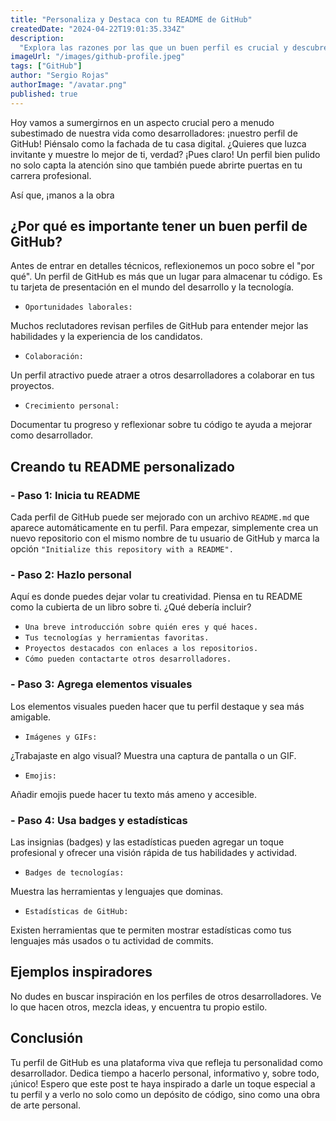 ```yaml
---
title: "Personaliza y Destaca con tu README de GitHub"
createdDate: "2024-04-22T19:01:35.334Z"
description:
  "Explora las razones por las que un buen perfil es crucial y descubre consejos prácticos para destacar en la comunidad de desarrolladores."
imageUrl: "/images/github-profile.jpeg"
tags: ["GitHub"]
author: "Sergio Rojas"
authorImage: "/avatar.png"
published: true
---
```

Hoy vamos a sumergirnos en un aspecto crucial pero a menudo subestimado de nuestra vida como desarrolladores: ¡nuestro perfil de GitHub! Piénsalo como la fachada de tu casa digital. ¿Quieres que luzca invitante y muestre lo mejor de ti, verdad? ¡Pues claro! Un perfil bien pulido no solo capta la atención sino que también puede abrirte puertas en tu carrera profesional. 

Así que, ¡manos a la obra

## ¿Por qué es importante tener un buen perfil de GitHub?

Antes de entrar en detalles técnicos, reflexionemos un poco sobre el "por qué". Un perfil de GitHub es más que un lugar para almacenar tu código. Es tu tarjeta de presentación en el mundo del desarrollo y la tecnología.

* `Oportunidades laborales:`

Muchos reclutadores revisan perfiles de GitHub para entender mejor las habilidades y la experiencia de los candidatos.

* `Colaboración:`

Un perfil atractivo puede atraer a otros desarrolladores a colaborar en tus proyectos.

* `Crecimiento personal:`

Documentar tu progreso y reflexionar sobre tu código te ayuda a mejorar como desarrollador.

## Creando tu README personalizado

### - Paso 1: Inicia tu README

Cada perfil de GitHub puede ser mejorado con un archivo `README.md` que aparece automáticamente en tu perfil. Para empezar, simplemente crea un nuevo repositorio con el mismo nombre de tu usuario de GitHub y marca la opción `"Initialize this repository with a README".`

### - Paso 2: Hazlo personal

Aquí es donde puedes dejar volar tu creatividad. Piensa en tu README como la cubierta de un libro sobre ti. ¿Qué debería incluir?

* `Una breve introducción sobre quién eres y qué haces.`
* `Tus tecnologías y herramientas favoritas.`
* `Proyectos destacados con enlaces a los repositorios.`
* `Cómo pueden contactarte otros desarrolladores.`

### - Paso 3: Agrega elementos visuales

Los elementos visuales pueden hacer que tu perfil destaque y sea más amigable. 

* `Imágenes y GIFs:` 

¿Trabajaste en algo visual? Muestra una captura de pantalla o un GIF. 
* `Emojis:` 

Añadir emojis puede hacer tu texto más ameno y accesible.

### - Paso 4: Usa badges y estadísticas

Las insignias (badges) y las estadísticas pueden agregar un toque profesional y ofrecer una visión rápida de tus habilidades y actividad.

* `Badges de tecnologías:` 

Muestra las herramientas y lenguajes que dominas.

* `Estadísticas de GitHub:` 

Existen herramientas que te permiten mostrar estadísticas como tus lenguajes más usados o tu actividad de commits.

## Ejemplos inspiradores

No dudes en buscar inspiración en los perfiles de otros desarrolladores. Ve lo que hacen otros, mezcla ideas, y encuentra tu propio estilo.

## Conclusión

Tu perfil de GitHub es una plataforma viva que refleja tu personalidad como desarrollador. Dedica tiempo a hacerlo personal, informativo y, sobre todo, ¡único! Espero que este post te haya inspirado a darle un toque especial a tu perfil y a verlo no solo como un depósito de código, sino como una obra de arte personal.